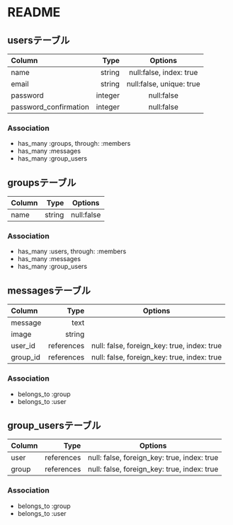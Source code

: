 # README

## usersテーブル
| Column | Type | Options |
|:-----------|------------:|:------------:|
|name|string|null:false, index: true|
|email|string|null:false, unique: true|
|password|integer|null:false|
|password_confirmation|integer|null:false|

### Association
- has_many :groups, through: :members
- has_many :messages
- has_many :group_users

## groupsテーブル
| Column | Type | Options |
|:-----------|------------:|:------------:|
|name|string|null:false|

### Association
- has_many :users, through: :members
- has_many :messages
- has_many :group_users

## messagesテーブル
| Column | Type | Options |
|:-----------|------------:|:------------:|
|message|text| |
|image|string| |
|user_id|references|null: false, foreign_key: true, index: true|
|group_id|references|null: false, foreign_key: true, index: true|

### Association
- belongs_to :group
- belongs_to :user


## group_usersテーブル
| Column | Type | Options |
|:-----------|------------:|:------------:|
|user|references|null: false, foreign_key: true, index: true|
|group|references|null: false, foreign_key: true, index: true|

### Association
- belongs_to :group
- belongs_to :user
